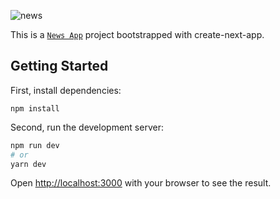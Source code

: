 ![news](https://i.ibb.co/wQ3BwJn/The-Spotlight.png)

This is a [`News App`](https://spotlight-news.vercel.app/feed/1) project bootstrapped with create-next-app.

## Getting Started
First, install dependencies:
```
npm install
```
Second, run the development server:

```bash
npm run dev
# or
yarn dev
```

Open [http://localhost:3000](http://localhost:3000) with your browser to see the result.


